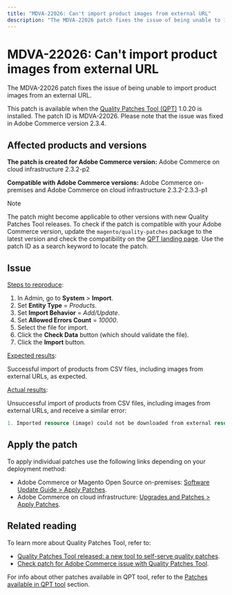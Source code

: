 ```yaml
---
title: "MDVA-22026: Can't import product images from external URL"
description: "The MDVA-22026 patch fixes the issue of being unable to import product images from an external URL."
---
```


# MDVA-22026: Can't import product images from external URL

The MDVA-22026 patch fixes the issue of being unable to import product images from an external URL.

This patch is available when the [Quality Patches Tool (QPT)](/help/announcements/adobe-commerce-announcements/magento-quality-patches-released-new-tool-to-self-serve-quality-patches.md) 1.0.20 is installed. The patch ID is MDVA-22026. Please note that the issue was fixed in Adobe Commerce version 2.3.4.

## Affected products and versions

 **The patch is created for Adobe Commerce version:** Adobe Commerce on cloud infrastructure 2.3.2-p2

 **Compatible with Adobe Commerce versions:** Adobe Commerce on-premises and Adobe Commerce on cloud infrastructure  2.3.2-2.3.3-p1

>[!NOTE]
>
>The patch might become applicable to other versions with new Quality Patches Tool releases. To check if the patch is compatible with your Adobe Commerce version, update the `magento/quality-patches` package to the latest version and check the compatibility on the [QPT landing page](https://devdocs.magento.com/quality-patches/tool.html#patch-grid). Use the patch ID as a search keyword to locate the patch.

## Issue

 <u>Steps to reproduce</u>:

1. In Admin, go to **System** > **Import**.
1. Set **Entity Type** = *Products*.
1. Set **Import Behavior** = *Add/Update*.
1. Set **Allowed Errors Count** = *10000*.
1. Select the file for import.
1. Click the **Check Data** button (which should validate the file).
1. Click the **Import** button.

 <u>Expected results</u>:

Successful import of products from CSV files, including images from external URLs, as expected.

 <u>Actual results</u>:

Unsuccessful import of products from CSV files, including images from external URLs, and receive a similar error:

```php
1. Imported resource (image) could not be downloaded from external resource due to timeout or access permissions in row(s): 4, 5, 8, 9, 16, 18, 20, 21, 22, 23, 26, 27, 28, 52, 53, 55, 58, 63, 70, 71, 77, 78, 83, 84, 91
```

## Apply the patch

To apply individual patches use the following links depending on your deployment method:

* Adobe Commerce or Magento Open Source on-premises: [Software Update Guide > Apply Patches](https://devdocs.magento.com/guides/v2.4/comp-mgr/patching.html).
* Adobe Commerce on cloud infrastructure: [Upgrades and Patches > Apply Patches](https://devdocs.magento.com/cloud/project/project-patch.html).

## Related reading

To learn more about Quality Patches Tool, refer to:

* [Quality Patches Tool released: a new tool to self-serve quality patches](/help/announcements/adobe-commerce-announcements/magento-quality-patches-released-new-tool-to-self-serve-quality-patches.md).
* [Check patch for Adobe Commerce issue with Quality Patches Tool](/help/support-tools/patches-available-in-qpt-tool/check-patch-for-magento-issue-with-magento-quality-patches.md).

For info about other patches available in QPT tool, refer to the [Patches available in QPT tool](https://support.magento.com/hc/en-us/sections/360010506631-Patches-available-in-QPT-tool-) section.
